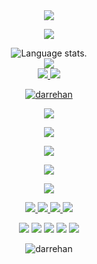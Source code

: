
<div align="center">
  <a href="https://github.com/Darrehan">
    <img src="http://github-profile-summary-cards.vercel.app/api/cards/profile-details?username=Darrehan&theme=slateorange" />
 </a>
</div>
<p align="center">
  <a href="https://github.com/sponsors/darrehan">
    <img src="https://img.shields.io/static/v1?label=Sponsor&message=%E2%9D%A4&logo=GitHub&color=ff69b4"/></a></p>
<div align="center">
  <img src="https://github-readme-stats.vercel.app/api/top-langs/?username=Darrehan&langs_count=8&theme=great-gatsby" alt="Language stats.">
</div>
<div align="center">
  <a href="https://github.com/Darrehan">
    <img src="https://github-readme-streak-stats.herokuapp.com?user=Darrehan&theme=rising-sun&hide_border=true&exclude_days=Sun" />
  </a>
</div>
<div align="center">
  <a href="https://github.com/Darehan">
    <img src="http://github-profile-summary-cards.vercel.app/api/cards/stats?username=Darrehan&theme=slateorange" />
    <img src="http://github-profile-summary-cards.vercel.app/api/cards/most-commit-language?username=Darehan&theme=slateorange" />
  </a>
</div>
<p align="center"> <a href="https://github.com/ryo-ma/github-profile-trophy"><img src="https://github-profile-trophy.vercel.app/?username=darrehan" alt="darrehan" /></a> </p
 
<div align="center">
  <p align="center">
  <a href="https://github.com/Darrehan">
    <img src="https://img.shields.io/badge/Languages:-orange" />
  </a>
</p>
</div>
<div align="center">
  <p align="center">
  <a href="https://github.com/Darrehan?tab=repositories">
    <img src="https://skillicons.dev/icons?i=c,cpp,java,py,css,html,js,androidstudio,mongodb,react,nodejs,jquery" />
  </a>
</p>
</div>
<div align="center">
  <p align="center">
  <a href="https://github.com/Darrehan">
    <img src="https://img.shields.io/badge/Development:-orange" />
  </a>
</p>
</div>
<div align="center">
  <p align="center">
  <a href="https://github.com/Darrehan?tab=repositories">
    <img src="https://skillicons.dev/icons?i=git,vscode,linux,github" /> 
  </a>
</p>
</div>
<div align="center">
  <p align="center">
  <a href="https://github.com/Darrehan">
    <img src="https://img.shields.io/badge/Socialmedia:-orange" />
  </a>
</p>
</div>
<p align="center">
  <a href="https://twitter.com/Darehan">
    <img src="https://skillicons.dev/icons?i=twitter" />
  </a>
    <a href="https://stackoverflow.com/">
    <img src="https://skillicons.dev/icons?i=stackoverflow" />
  </a>
  <a href="https://instagram.com/https://www.instagram.com/dar.rehan_/">
    <img src="https://skillicons.dev/icons?i=instagram" />
  </a>
  <a href="https://www.linkedin.com/in/dar-rehan-rasool-66a14222a/">
    <img src="https://skillicons.dev/icons?i=linkedin" />
  </a>
</p>
<div align="center">
  <p align="center">
  <div> 
    <a href="https://discord.com" target="_blank"><img src="https://img.shields.io/badge/Discord-7289DA?style=for-the-badge&logo=discord&logoColor=white" target="_blank"></a> 
    <a href="https://linkedin.com/in/https://www.linkedin.com/in/dar-rehan-rasool-66a14222a/" target="_blank"><img src="https://img.shields.io/badge/-LinkedIn-%230077B5?style=for-the-badge&logo=linkedin&logoColor=white" target="_blank"></a> 
    <a href = "mailto:darrehanrasool@gmail.com"><img src="https://img.shields.io/badge/-Gmail-%23333?style=for-the-badge&logo=gmail&logoColor=red" target="_blank"></a> 
    <a href="https://instagram.com/https://www.instagram.com/dar.rehan_/" target="_blank"><img src="https://img.shields.io/badge/-Instagram-%23E4405F?style=for-the-badge&logo=instagram&logoColor=white" target="_blank"></a>
    <a href="https://www.youtube.com/channel/UC82A6YxBt-ni7NoP46Cw3rA" target="_blank"><img src="https://img.shields.io/badge/YouTube-FF0000?style=for-the-badge&logo=youtube&logoColor=white" target="_blank"></a>
  </div>
 </p>
</div>
<div align="center"> <img  src="https://komarev.com/ghpvc/?username=darrehan&label=Profile%20views&color=0e75b6&style=flat" alt="darrehan" /></div>

<!-- <div align="center">
  <p align="center">
    <img src="https://count.getloli.com/get/@Darrehan.github.readme" width="200"/>
  </p>
</div> -->
